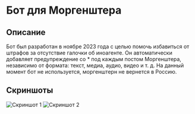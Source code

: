 # Бот для Моргенштера

## Описание

Бот был разработан в ноябре 2023 года с целью помочь избавиться от штрафов за отсутствие галочки об иноагенте. Он автоматически добавляет предупреждение со * под каждым постом Моргенштера, независимо от формата: текст, медиа, аудио, видео и т. д.
На данный момент бот не используется, моргенштерн не вернется в Россию.

## Скриншоты

![Скриншот 1](https://github.com/user-attachments/assets/d5c5a008-9482-445c-84f8-ed24490d443b)
![Скриншот 2](https://github.com/user-attachments/assets/d59effef-5ee6-4d8a-8384-793cb8b48568)
